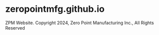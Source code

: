 # zeropointmfg.github.io
ZPM Website. Copyright 2024, Zero Point Manufacturing Inc., All Rights Reserved

